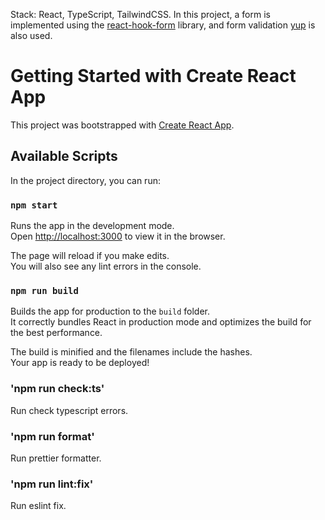 Stack: React, TypeScript, TailwindCSS.
In this project, a form is implemented using the [react-hook-form](https://react-hook-form.com/) library, and form validation [yup](https://github.com/jquense/yup) is also used.

# Getting Started with Create React App

This project was bootstrapped with [Create React App](https://github.com/facebook/create-react-app).

## Available Scripts

In the project directory, you can run:

### `npm start`

Runs the app in the development mode.\
Open [http://localhost:3000](http://localhost:3000) to view it in the browser.

The page will reload if you make edits.\
You will also see any lint errors in the console.

### `npm run build`

Builds the app for production to the `build` folder.\
It correctly bundles React in production mode and optimizes the build for the best performance.

The build is minified and the filenames include the hashes.\
Your app is ready to be deployed!

### 'npm run check:ts'

Run check typescript errors.

### 'npm run format'

Run prettier formatter.

### 'npm run lint:fix'

Run eslint fix.
